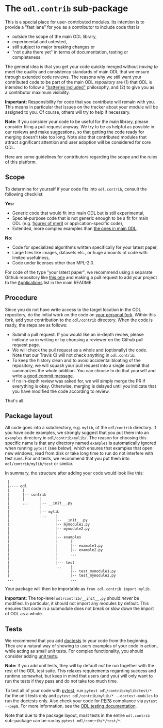 # The `odl.contrib` sub-package

This is a special place for user-contributed modules. Its intention is to provide a "fast lane" for you as a contributor to include code that is

- outside the scope of the main ODL library,
- experimental and untested,
- still subject to major breaking changes or
- "not quite there yet" in terms of documentation, testing or completeness.

The general idea is that you get your code quickly merged without *having to* meet the quality and consistency standards of main ODL that we ensure through extended code reviews. The reasons why we still want your contributed code to be part of the main ODL *repository* are (1) that ODL is intended to follow a ["batteries included"](https://www.python.org/dev/peps/pep-0206/#batteries-included-philosophy) philosophy, and (2) to give you as a contributor maximum visibility.

**Important:** Responsibility for code that you contribute will remain with you. This means in particular that issues on the tracker about your module will be assigned to you. Of course, others will try to help if necessary.

**Note:** If you consider your code to be useful for the main library, please consider filing a pull request anyway. We try to be as helpful as possible in our reviews and make suggestions, so that getting the code ready for merging doesn't take too long.
Note also that contributed modules that attract significant attention and user adoption will be considered for core ODL.

Here are some guidelines for contributors regarding the scope and the rules of this platform.


## Scope

To determine for yourself if your code fits into `odl.contrib`, consult the following checklist:

**Yes:**

- Generic code that would fit into main ODL but is still experimental,
- Special-purpose code that is not generic enough to be a fit for main ODL (e.g. [figures of merit](https://github.com/odlgroup/odl/pull/1018) or application-specific code),
- Extended, more complex examples than [the ones in main ODL](https://github.com/odlgroup/odl/tree/master/examples).

**No:**

- Code for specialized algorithms written specifically for your latest paper,
- Large files like images, datasets etc., or huge amounts of code with limited usefulness,
- Code under licenses other than MPL-2.0.

For code of the type "your latest paper", we recommend using a separate Github repository like [this one](https://github.com/kohr-h/variable_lp_paper) and making a pull request to add your project to the [Applications](https://github.com/odlgroup/odl#applications) list in the main README.


## Procedure

Since you do not have write access to the target location in the ODL repository, do the initial work on the code on [your personal fork](https://odl.readthedocs.io/dev/gitwash/forking_hell.html#forking). Within this fork, add your contribution to the `odl/contrib` directory. When the code is ready, the steps are as follows:

- Submit a pull request. If you would like an in-depth review, please indicate so in writing or by choosing a reviewer on the Github pull request page.
- We will check the pull request as a whole and (optionally) the code. Note that our Travis CI will not check anything in `odl.contrib`.
- To keep the history clean and to avoid accidental bloating of the repository, we will squash your pull request into a single commit that summarizes the whole addition. You can choose to do that yourself and write [a good commit message](https://odl.readthedocs.io/dev/gitwash/development_workflow.html#the-commit-message).
- If no in-depth review was asked for, we will simply merge the PR if everything is okay. Otherwise, merging is delayed until you indicate that you have modified the code according to review.

That's all.


## Package layout

All code goes into a subdirectory, e.g. `mylib`, of the `odl/contrib` directory.
If you have code examples, we strongly suggest that you put them into an `examples` directory in `odl/contrib/mylib/`. The reason for choosing this specific name is that any directory named `examples` is automatically ignored when running `pytest` (see below), which ensures that examples that open new windows, read from disk or take long time to run do not interfere with test runs.
For unit tests, we recommend that you put them into `odl/contrib/mylib/test` or similar.

In summary, the structure after adding your code would look like this:
```
 |
 |---- odl
 |      |
 |      |-- contrib
 |      |       |
 |      ...     |-- __init__.py
 |              |
 |              |-- mylib
 |              ...    |
 |                     |-- __init__.py
 |                     |-- mymodule1.py
 |                     |-- mymodule2.py
 |                     |
 |                     |-- examples
 |                     |      |
 |                     |      |-- example1.py
 |                     |      |-- example2.py
 |                     |      ...
 |                     |
 |                     |--- test
 |                     ...    |
 |                            |-- test_mymodule1.py
 |                            |-- test_mymodule2.py
 ...                          ...
```
Your package will then be importable as `from odl.contrib import mylib`.

**Important:** The top-level `odl/contrib/__init__.py` should *never* be modified. In particular, it should not import any modules by default. This ensures that code in a submodule does not break or slow down the import of ODL as a whole.


## Tests

We recommend that you add [doctests](https://odlgroup.github.io/odl/dev/testing.html#doctests) to your code from the beginning. They are a natural way of showing to users examples of your code in action, while acting as small unit tests. For complex functionality, you should consider adding [unit tests](https://odlgroup.github.io/odl/dev/testing.html#unit-tests).

**Note:** If you add unit tests, they will by default *not* be run together with the rest of the ODL test suite. This relaxes requirements regarding success and runtime somewhat, but keep in mind that users (and you) will only want to run the tests if they pass and do not take too much time.

To test all of your code with [pytest](https://pytest.org/), run `pytest odl/contrib/mylib/test/*` for the unit tests only and `pytest odl/contrib/mylib/* --doctest-modules` to run the doctests only.
Also check your code for [PEP8](https://www.python.org/dev/peps/pep-0008/) compliance via `pytest --pep8`. For more information, see the [ODL testing documentation](https://odlgroup.github.io/odl/dev/testing.html).

Note that due to the package layout, most tests in the entire `odl.contrib` sub-package can be run by `pytest odl/contrib/*/test/*`.
